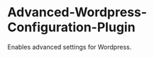 Advanced-Wordpress-Configuration-Plugin
=======================================

Enables advanced settings for Wordpress.